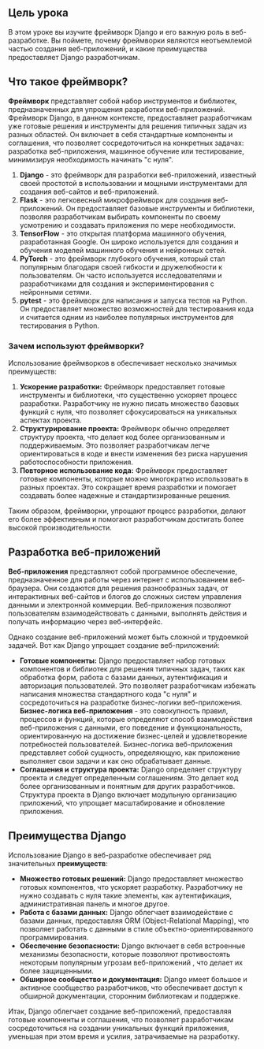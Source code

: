 

## Цель урока

В этом уроке вы изучите фреймворк Django и его важную роль в веб-разработке. Вы поймете, почему фреймворки являются неотъемлемой частью создания веб-приложений, и какие преимущества предоставляет Django разработчикам.

## Что такое фреймворк?

**Фреймворк** представляет собой набор инструментов и библиотек, предназначенных для упрощения разработки веб-приложений. Фреймворк Django, в данном контексте, предоставляет разработчикам уже готовые решения и инструменты для решения типичных задач из разных областей. Он включает в себя стандартные компоненты и соглашения, что позволяет сосредоточиться на конкретных задачах: разработка веб-приложения, машинное обучение или тестирование, минимизируя необходимость начинать "с нуля".

1. **Django** - это фреймворк для разработки веб-приложений, известный своей простотой в использовании и мощными инструментами для создания веб-сайтов и веб-приложений.
2. **Flask** - это легковесный микрофреймворк для создания веб-приложений. Он предоставляет базовые инструменты и библиотеки, позволяя разработчикам выбирать компоненты по своему усмотрению и создавать приложения по мере необходимости.
3. **TensorFlow** - это открытая платформа машинного обучения, разработанная Google. Он широко используется для создания и обучения моделей машинного обучения и нейронных сетей.
4. **PyTorch** - это фреймворк глубокого обучения, который стал популярным благодаря своей гибкости и дружелюбности к пользователям. Он часто используется исследователями и разработчиками для создания и экспериментирования с нейронными сетями.
5. **pytest** - это фреймворк для написания и запуска тестов на Python. Он предоставляет множество возможностей для тестирования кода и считается одним из наиболее популярных инструментов для тестирования в Python.

### Зачем используют фреймворки?

Использование фреймворков в обеспечивает несколько значимых преимуществ:

1. **Ускорение разработки:** Фреймворк предоставляет готовые инструменты и библиотеки, что существенно ускоряет процесс разработки. Разработчику не нужно писать множество базовых функций с нуля, что позволяет сфокусироваться на уникальных аспектах проекта.
2. **Структурирование проекта:** Фреймворк обычно определяет структуру проекта, что делает код более организованным и поддерживаемым. Это позволяет разработчикам легче ориентироваться в коде и внести изменения без риска нарушения работоспособности приложения.
3. **Повторное использование кода:** Фреймворк предоставляет готовые компоненты, которые можно многократно использовать в разных проектах. Это сокращает время разработки и помогает создавать более надежные и стандартизированные решения.

Таким образом, фреймворки, упрощают процесс разработки, делают его более эффективным и помогают разработчикам достигать более высокой производительности.

## Разработка веб-приложений

**Веб-приложения** представляют собой программное обеспечение, предназначенное для работы через интернет с использованием веб-браузера. Они создаются для решения разнообразных задач, от интерактивных веб-сайтов и блогов до сложных систем управления данными и электронной коммерции. Веб-приложения позволяют пользователям взаимодействовать с данными, выполнять действия и получать информацию через веб-интерфейс.

Однако создание веб-приложений может быть сложной и трудоемкой задачей. Вот как Django упрощает создание веб-приложений:

- **Готовые компоненты:** Django предоставляет набор готовых компонентов и библиотек для решения типичных задач, таких как обработка форм, работа с базами данных, аутентификация и авторизация пользователей. Это позволяет разработчикам избежать написания множества стандартного кода "с нуля" и сосредоточиться на разработке бизнес-логики веб-приложения. **Бизнес-логика веб-приложения** - это совокупность правил, процессов и функций, которые определяют способ взаимодействия веб-приложения с данными, его поведение и функциональность, ориентированную на достижение бизнес-целей и удовлетворение потребностей пользователей. Бизнес-логика веб-приложения представляет собой сущность, определяющую, как приложение выполняет свои задачи и как оно обрабатывает данные.
- **Соглашения и структура проекта:** Django определяет структуру проекта и следует определенным соглашениям. Это делает код более организованным и понятным для других разработчиков. Структура проекта в Django включает модульную организацию приложений, что упрощает масштабирование и обновление приложения.

## Преимущества Django

Использование Django в веб-разработке обеспечивает ряд значительных **преимуществ**:

- **Множество готовых решений:** Django предоставляет множество готовых компонентов, что ускоряет разработку. Разработчику не нужно создавать с нуля такие элементы, как аутентификация, административная панель и многое другое.
- **Работа с базами данных:** Django облегчает взаимодействие с базами данных, предоставляя ORM (Object-Relational Mapping), что позволяет работать с данными в стиле объектно-ориентированного программирования.
- **Обеспечение безопасности:** Django включает в себя встроенные механизмы безопасности, которые позволяют противостоять некоторым популярным угрозам веб-приложений , что делает их более защищенными.
- **Обширное сообщество и документация:** Django имеет большое и активное сообщество разработчиков, что обеспечивает доступ к обширной документации, сторонним библиотекам и поддержке.

Итак, Django облегчает создание веб-приложений, предоставляя готовые компоненты и соглашения, что позволяет разработчикам сосредоточиться на создании уникальных функций приложения, уменьшая при этом время и усилия, затрачиваемые на разработку.
